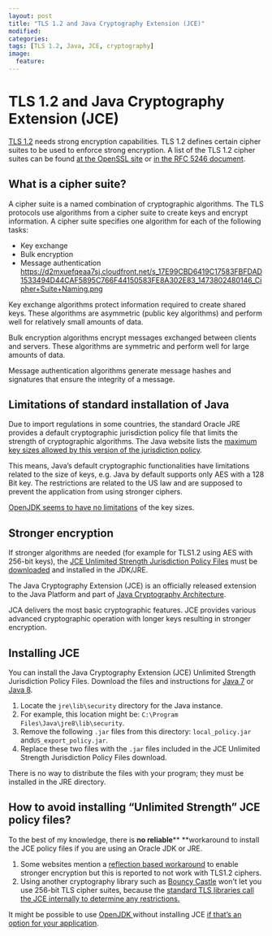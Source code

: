 ```yaml
---
layout: post
title: "TLS 1.2 and Java Cryptography Extension (JCE)"
modified:
categories: 
tags: [TLS 1.2, Java, JCE, cryptography]
image:
  feature:
---
```


# TLS 1.2 and Java Cryptography Extension (JCE) 

[TLS 1.2](https://en.wikipedia.org/wiki/Transport_Layer_Security#TLS_1.2) needs strong encryption capabilities. TLS 1.2 defines certain cipher suites to be used to enforce strong encryption. A list of the TLS 1.2 cipher suites can be found [at the OpenSSL site](https://www.openssl.org/docs/manmaster/apps/ciphers.html) or [in the RFC 5246 document](https://tools.ietf.org/html/rfc5246#appendix-A.5).

## What is a cipher suite?

A cipher suite is a named combination of cryptographic algorithms. 
The TLS protocols use algorithms from a cipher suite to create keys and encrypt information. A cipher suite specifies one algorithm for each of the following tasks:

- Key exchange
- Bulk encryption
- Message authentication
https://d2mxuefqeaa7sj.cloudfront.net/s_17E99CBD6419C17583FBFDAD1533494D44CAF5895C766F44150583FE8A302E83_1473802480146_Cipher+Suite+Naming.png


Key exchange algorithms protect information required to create shared keys. These algorithms are asymmetric (public key algorithms) and perform well for relatively small amounts of data.

Bulk encryption algorithms encrypt messages exchanged between clients and servers. These algorithms are symmetric and perform well for large amounts of data.

Message authentication algorithms generate message hashes and signatures that ensure the integrity of a message.

## Limitations of standard installation of Java

Due to import regulations in some countries, the standard Oracle JRE provides a default cryptographic jurisdiction policy file that limits the strength of cryptographic algorithms. The Java website lists the [maximum key sizes allowed by this version of the jurisdiction policy](http://docs.oracle.com/javase/7/docs/technotes/guides/security/SunProviders.html#importlimits).

This means, Java’s default cryptographic functionalities have limitations related to the size of keys, e.g. Java by default supports only AES with a 128 Bit key. The restrictions are related to the US law and are supposed to prevent the application from using stronger ciphers.

[OpenJDK seems to have no limitations](http://openjdk.java.net/groups/security/) of the key sizes.

## Stronger encryption 

If stronger algorithms are needed (for example for TLS1.2 using AES with 256-bit keys), the [JCE Unlimited Strength Jurisdiction Policy Files](http://www.oracle.com/technetwork/java/javase/downloads/index.html) must be [downloaded](http://www.oracle.com/technetwork/java/javase/downloads/jce8-download-2133166.html) and installed in the JDK/JRE.

The Java Cryptography Extension (JCE) is an officially released extension to the Java Platform and part of [Java Cryptography Architecture](https://en.wikipedia.org/wiki/Java_Cryptography_Architecture).

JCA delivers the most basic cryptographic features. JCE provides various advanced cryptographic operation with longer keys resulting in stronger encryption.

## Installing JCE

You can install the Java Cryptography Extension (JCE) Unlimited Strength Jurisdiction Policy Files. Download the files and instructions for [Java 7](http://www.oracle.com/technetwork/java/javase/downloads/jce-7-download-432124.html) or [Java 8](http://www.oracle.com/technetwork/java/javase/downloads/jce8-download-2133166.html).

1. Locate the `jre\lib\security` directory for the Java instance.
2. For example, this location might be: `C:\Program Files\Java\jre8\lib\security`.
3. Remove the following `.jar` files from this directory: `local_policy.jar` and`US_export_policy.jar`.
4. Replace these two files with the `.jar` files included in the JCE Unlimited Strength Jurisdiction Policy Files download.

There is no way to distribute the files with your program; they must be installed in the JRE directory.

## How to avoid installing “Unlimited Strength” JCE policy files?

To the best of my knowledge, there is **no reliable**** **workaround to install the JCE policy files if you are using an Oracle JDK or JRE. 


1. Some websites mention a [reflection based workaround](http://stackoverflow.com/questions/1179672/how-to-avoid-installing-unlimited-strength-jce-policy-files-when-deploying-an) to enable stronger encryption but this is reported to not work with TLS1.2 ciphers.
2. Using another cryptography library such as [Bouncy Castle](http://www.bouncycastle.org/) won't let you use 256-bit TLS cipher suites, because the [standard TLS libraries call the JCE internally to determine any restrictions.](https://stackoverflow.com/a/22492582)

It might be possible to use [OpenJDK ](http://openjdk.java.net/groups/security/)without installing JCE [if that’s an option for your application](http://stackoverflow.com/a/25848375).


